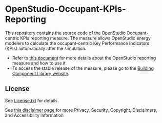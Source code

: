 # OpenStudio-Occupant-KPIs-Reporting

This repository contains the source code of the OpenStudio Occupant-centric KPIs reporting measure. The measure allows OpenStudio energy modelers to calculate the occupant-centric Key Performance Indicators (KPIs) automatically after the simulation.
- Refer to [this document](https://nrel.github.io/OpenStudio-user-documentation/reference/openstudio_results_measure/) for more details about the OpenStudio reporting measure and how to use it.
- To access the stable release of the measure, please go to the [Building Component Library website](https://bcl.nrel.gov/node/85332).


## License

See [License.txt](License.txt) for details.

See [this disclaimer page](https://www.lbl.gov/disclaimers/) for more Privacy, Security, Copyright, Disclaimers, and Accessibility Information
